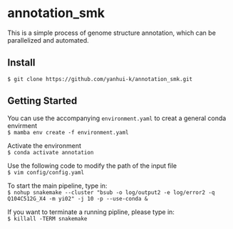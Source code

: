 # annotation_smk
This is a simple process of genome structure annotation, which can be parallelized and automated. <br>

## Install
```$ git clone https://github.com/yanhui-k/annotation_smk.git``` <br>

## Getting Started
You can use the accompanying `environment.yaml` to creat a general conda envirment <br>
```$ mamba env create -f environment.yaml``` <br>

Activate the environment <br>
```$ conda activate annotation``` <br>

Use the following code to modify the path of the input file <br>
```$ vim config/config.yaml``` <br>

To start the main pipeline, type in: <br>
```$ nohup snakemake --cluster "bsub -o log/output2 -e log/error2 -q Q104C512G_X4 -m yi02" -j 10 -p --use-conda &``` <br>

If you want to terminate a running pipline, please type in: <br>
```$ killall -TERM snakemake``` <br>
